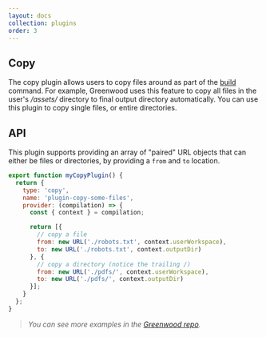 ```yaml
---
layout: docs
collection: plugins
order: 3
---
```


## Copy

The copy plugin allows users to copy files around as part of the [build](/docs/#cli) command.  For example, Greenwood uses this feature to copy all files in the user's _/assets/_ directory to final output directory automatically.  You can use this plugin to copy single files, or entire directories.

## API
This plugin supports providing an array of "paired" URL objects that can either be files or directories, by providing a `from` and `to` location.
```js
export function myCopyPlugin() {
  return {
    type: 'copy',
    name: 'plugin-copy-some-files',
    provider: (compilation) => {
      const { context } = compilation;

      return [{
        // copy a file
        from: new URL('./robots.txt', context.userWorkspace),
        to: new URL('./robots.txt', context.outputDir)
      }, {
        // copy a directory (notice the trailing /)
        from: new URL('./pdfs/', context.userWorkspace),
        to: new URL('./pdfs/', context.outputDir)
      }];
    }
  };
}
```


> _You can see more examples in the [Greenwood repo](https://github.com/ProjectEvergreen/greenwood/tree/master/packages/cli/src/plugins/copy)._